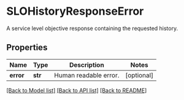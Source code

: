# SLOHistoryResponseError

A service level objective response containing the requested history.
## Properties
Name | Type | Description | Notes
------------ | ------------- | ------------- | -------------
**error** | **str** | Human readable error. | [optional] 

[[Back to Model list]](README.md#documentation-for-models) [[Back to API list]](README.md#documentation-for-api-endpoints) [[Back to README]](README.md)


